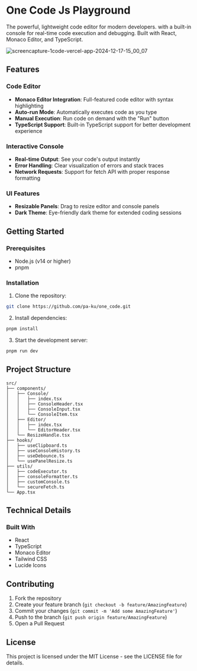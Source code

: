 # One Code Js Playground
The powerful, lightweight code editor for modern developers. with a built-in console for real-time code execution and debugging. Built with React, Monaco Editor, and TypeScript.

![screencapture-1code-vercel-app-2024-12-17-15_00_07](https://github.com/user-attachments/assets/a6afbe39-22d3-450f-908d-4eb1f08267a2)


## Features

### Code Editor
- **Monaco Editor Integration**: Full-featured code editor with syntax highlighting
- **Auto-run Mode**: Automatically executes code as you type
- **Manual Execution**: Run code on demand with the "Run" button
- **TypeScript Support**: Built-in TypeScript support for better development experience

### Interactive Console
- **Real-time Output**: See your code's output instantly
- **Error Handling**: Clear visualization of errors and stack traces
- **Network Requests**: Support for fetch API with proper response formatting

### UI Features
- **Resizable Panels**: Drag to resize editor and console panels
- **Dark Theme**: Eye-friendly dark theme for extended coding sessions

## Getting Started

### Prerequisites
- Node.js (v14 or higher)
- pnpm

### Installation

1. Clone the repository:
```bash
git clone https://github.com/pa-ku/one_code.git
```

2. Install dependencies:
```bash
pnpm install
```

3. Start the development server:
```bash
pnpm run dev
```

## Project Structure

```
src/
├── components/
│   ├── Console/
│   │   ├── index.tsx
│   │   ├── ConsoleHeader.tsx
│   │   ├── ConsoleInput.tsx
│   │   └── ConsoleItem.tsx
│   ├── Editor/
│   │   ├── index.tsx
│   │   └── EditorHeader.tsx
│   └── ResizeHandle.tsx
├── hooks/
│   ├── useClipboard.ts
│   ├── useConsoleHistory.ts
│   ├── useDebounce.ts
│   └── usePanelResize.ts
├── utils/
│   ├── codeExecutor.ts
│   ├── consoleFormatter.ts
│   ├── customConsole.ts
│   └── secureFetch.ts
└── App.tsx
```

## Technical Details

### Built With
- React
- TypeScript
- Monaco Editor
- Tailwind CSS
- Lucide Icons

## Contributing

1. Fork the repository
2. Create your feature branch (`git checkout -b feature/AmazingFeature`)
3. Commit your changes (`git commit -m 'Add some AmazingFeature'`)
4. Push to the branch (`git push origin feature/AmazingFeature`)
5. Open a Pull Request

## License

This project is licensed under the MIT License - see the LICENSE file for details.
